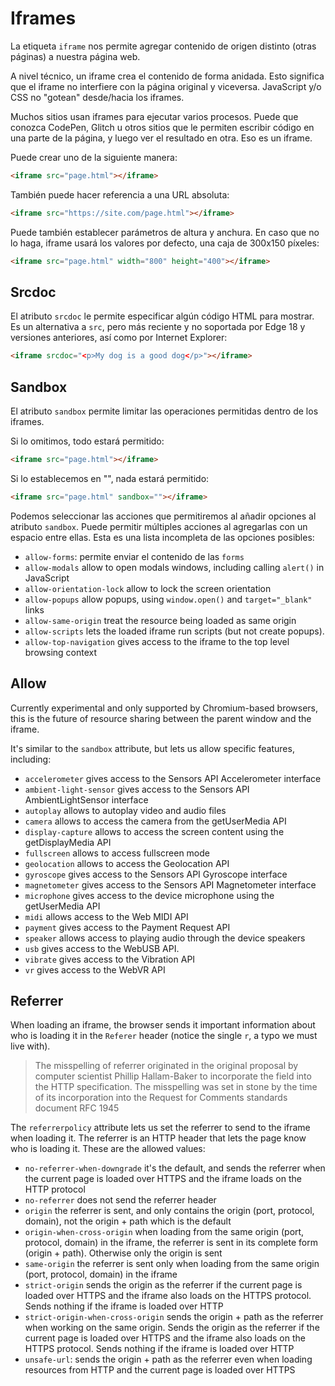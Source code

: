 # Iframes

La etiqueta `iframe` nos permite agregar contenido de origen distinto (otras páginas) a nuestra página web.

A nivel técnico, un iframe crea el contenido de forma anidada. Esto significa que el iframe no interfiere con la página original y viceversa. JavaScript y/o CSS no "gotean" desde/hacia los iframes.

Muchos sitios usan iframes para ejecutar varios procesos. Puede que conozca CodePen, Glitch u otros sitios que le permiten escribir código en una parte de la página, y luego ver el resultado en otra. Eso es un iframe.

Puede crear uno de la siguiente manera:

```html
<iframe src="page.html"></iframe>
```

También puede hacer referencia a una URL absoluta:

```html
<iframe src="https://site.com/page.html"></iframe>
```

Puede también establecer parámetros de altura y anchura. En caso que no lo haga, iframe usará los valores por defecto, una caja de 300x150 píxeles:

```html
<iframe src="page.html" width="800" height="400"></iframe>
```

## Srcdoc

El atributo `srcdoc` le permite especificar algún código HTML para mostrar. Es un alternativa a `src`, pero más reciente y no soportada por Edge 18 y versiones anteriores, así como por Internet Explorer:

```html
<iframe srcdoc="<p>My dog is a good dog</p>"></iframe>
```

## Sandbox

El atributo `sandbox` permite limitar las operaciones permitidas dentro de los iframes.

Si lo omitimos, todo estará permitido:

```html
<iframe src="page.html"></iframe>
```

Si lo establecemos en "", nada estará permitido:

```html
<iframe src="page.html" sandbox=""></iframe>
```

Podemos seleccionar las acciones que permitiremos al añadir opciones al atributo `sandbox`. Puede permitir múltiples acciones al agregarlas con un espacio entre ellas. Esta es una lista incompleta de las opciones posibles:

* `allow-forms`: permite enviar el contenido de las `forms`
* `allow-modals` allow to open modals windows, including calling `alert()` in JavaScript
* `allow-orientation-lock` allow to lock the screen orientation
* `allow-popups` allow popups, using `window.open()` and `target="_blank"` links
* `allow-same-origin` treat the resource being loaded as same origin
* `allow-scripts` lets the loaded iframe run scripts (but not create popups).
* `allow-top-navigation` gives access to the iframe to the top level browsing context

## Allow

Currently experimental and only supported by Chromium-based browsers, this is the future of resource sharing between the parent window and the iframe.

It's similar to the `sandbox` attribute, but lets us allow specific features, including:

- `accelerometer` gives access to the Sensors API Accelerometer interface
- `ambient-light-sensor` gives access to the Sensors API AmbientLightSensor interface
- `autoplay` allows to autoplay video and audio files
- `camera` allows to access the camera from the getUserMedia API
- `display-capture` allows to access the screen content using the getDisplayMedia API
- `fullscreen` allows to access fullscreen mode
- `geolocation` allows to access the Geolocation API
- `gyroscope` gives access to the Sensors API Gyroscope interface
- `magnetometer` gives access to the Sensors API Magnetometer interface
- `microphone` gives access to the device microphone using the getUserMedia API
- `midi` allows access to the Web MIDI API
- `payment` gives access to the Payment Request API
- `speaker` allows access to playing audio through the device speakers
- `usb` gives access to the WebUSB API.
- `vibrate` gives access to the Vibration API
- `vr` gives access to the WebVR API

## Referrer

When loading an iframe, the browser sends it important information about who is loading it in the `Referer` header (notice the single `r`, a typo we must live with).

> The misspelling of referrer originated in the original proposal by computer scientist Phillip Hallam-Baker to incorporate the field into the HTTP specification. The misspelling was set in stone by the time of its incorporation into the Request for Comments standards document RFC 1945

The `referrerpolicy` attribute lets us set the referrer to send to the iframe when loading it. The referrer is an HTTP header that lets the page know who is loading it. These are the allowed values:

- `no-referrer-when-downgrade` it's the default, and sends the referrer when the current page is loaded over HTTPS and the iframe loads on the HTTP protocol
- `no-referrer` does not send the referrer header
- `origin` the referrer is sent, and only contains the origin (port, protocol, domain), not the origin + path which is the default
- `origin-when-cross-origin` when loading from the same origin (port, protocol, domain) in the iframe, the referrer is sent in its complete form (origin + path). Otherwise only the origin is sent
- `same-origin` the referrer is sent only when loading from the same origin (port, protocol, domain) in the iframe
- `strict-origin` sends the origin as the referrer if the current page is loaded over HTTPS and the iframe also loads on the HTTPS protocol. Sends nothing if the iframe is loaded over HTTP
- `strict-origin-when-cross-origin` sends the origin + path as the referrer when working on the same origin. Sends the origin as the referrer if the current page is loaded over HTTPS and the iframe also loads on the HTTPS protocol. Sends nothing if the iframe is loaded over HTTP
- `unsafe-url`: sends the origin + path as the referrer even when loading resources from HTTP and the current page is loaded over HTTPS

